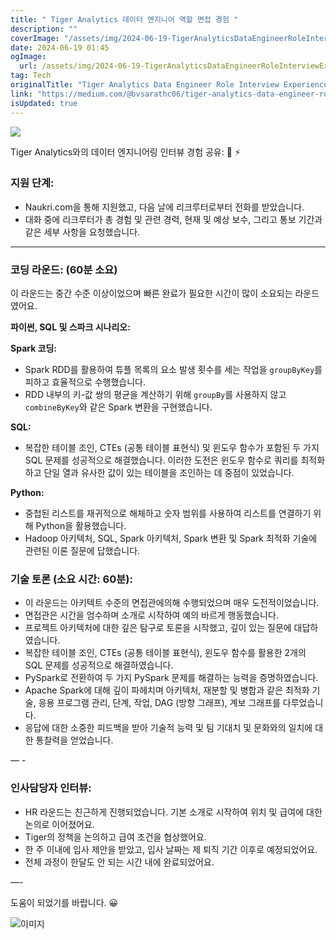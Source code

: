 ```yaml
---
title: " Tiger Analytics 데이터 엔지니어 역할 면접 경험 "
description: ""
coverImage: "/assets/img/2024-06-19-TigerAnalyticsDataEngineerRoleInterviewExperience_0.png"
date: 2024-06-19 01:45
ogImage: 
  url: /assets/img/2024-06-19-TigerAnalyticsDataEngineerRoleInterviewExperience_0.png
tag: Tech
originalTitle: "Tiger Analytics Data Engineer Role Interview Experience"
link: "https://medium.com/@bvsarathc06/tiger-analytics-data-engineer-role-interview-experience-610e4b78932d"
isUpdated: true
---
```






<img src="/assets/img/2024-06-19-TigerAnalyticsDataEngineerRoleInterviewExperience_0.png" />

Tiger Analytics와의 데이터 엔지니어링 인터뷰 경험 공유: 🐯 ⚡

### 지원 단계:

- Naukri.com을 통해 지원했고, 다음 날에 리크루터로부터 전화를 받았습니다.
- 대화 중에 리크루터가 총 경험 및 관련 경력, 현재 및 예상 보수, 그리고 통보 기간과 같은 세부 사항을 요청했습니다.

<div class="content-ad"></div>

---
### 코딩 라운드: (60분 소요)

이 라운드는 중간 수준 이상이었으며 빠른 완료가 필요한 시간이 많이 소요되는 라운드였어요.

**파이썬, SQL 및 스파크 시나리오:**

<div class="content-ad"></div>

**Spark 코딩:**

- Spark RDD를 활용하여 튜플 목록의 요소 발생 횟수를 세는 작업을 `groupByKey`를 피하고 효율적으로 수행했습니다.
- RDD 내부의 키-값 쌍의 평균을 계산하기 위해 `groupBy`를 사용하지 않고 `combineByKey`와 같은 Spark 변환을 구현했습니다.

**SQL:**

- 복잡한 테이블 조인, CTEs (공통 테이블 표현식) 및 윈도우 함수가 포함된 두 가지 SQL 문제를 성공적으로 해결했습니다. 이러한 도전은 윈도우 함수로 쿼리를 최적화하고 단일 열과 유사한 값이 있는 테이블을 조인하는 데 중점이 있었습니다.

**Python:**

- 중첩된 리스트를 재귀적으로 해체하고 숫자 범위를 사용하여 리스트를 연결하기 위해 Python을 활용했습니다.
- Hadoop 아키텍처, SQL, Spark 아키텍처, Spark 변환 및 Spark 최적화 기술에 관련된 이론 질문에 답했습니다.

<div class="content-ad"></div>

### 기술 토론 (소요 시간: 60분):

- 이 라운드는 아키텍트 수준의 면접관에의해 수행되었으며 매우 도전적이었습니다.
- 면접관은 시간을 엄수하며 소개로 시작하여 예의 바르게 행동했습니다.
- 프로젝트 아키텍처에 대한 깊은 탐구로 토론을 시작했고, 깊이 있는 질문에 대답하였습니다.
- 복잡한 테이블 조인, CTEs (공통 테이블 표현식), 윈도우 함수를 활용한 2개의 SQL 문제를 성공적으로 해결하였습니다.
- PySpark로 전환하여 두 가지 PySpark 문제를 해결하는 능력을 증명하였습니다.
- Apache Spark에 대해 깊이 파헤치며 아키텍처, 재분할 및 병합과 같은 최적화 기술, 응용 프로그램 관리, 단계, 작업, DAG (방향 그래프), 계보 그래프를 다루었습니다.
- 응답에 대한 소중한 피드백을 받아 기술적 능력 및 팀 기대치 및 문화와의 일치에 대한 통찰력을 얻었습니다.

— -

### 인사담당자 인터뷰:

<div class="content-ad"></div>

- HR 라운드는 친근하게 진행되었습니다. 기본 소개로 시작하여 위치 및 급여에 대한 논의로 이어졌어요.
- Tiger의 정책을 논의하고 급여 조건을 협상했어요.
- 한 주 이내에 입사 제안을 받았고, 입사 날짜는 제 퇴직 기간 이후로 예정되었어요.
- 전체 과정이 한달도 안 되는 시간 내에 완료되었어요.

—-

도움이 되었기를 바랍니다. 😀

![이미지](https://miro.medium.com/v2/resize:fit:1400/1*YPpBH2cBCLbFNc_C2eTlsQ.gif)